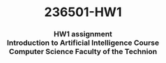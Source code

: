 <h1 align="center">
  236501-HW1 
</h1>
<h3 align="center">
  HW1 assignment
  <br>
  Introduction to Artificial Intelligence Course
  <br>
  Computer Science Faculty of the Technion
</h3>

